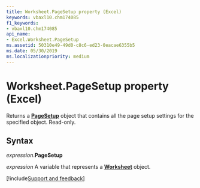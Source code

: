 ```yaml
---
title: Worksheet.PageSetup property (Excel)
keywords: vbaxl10.chm174085
f1_keywords:
- vbaxl10.chm174085
api_name:
- Excel.Worksheet.PageSetup
ms.assetid: 50310e49-49d0-c8c6-ed23-0eacae6355b5
ms.date: 05/30/2019
ms.localizationpriority: medium
---
```



# Worksheet.PageSetup property (Excel)

Returns a **[PageSetup](Excel.PageSetup.md)** object that contains all the page setup settings for the specified object. Read-only.


## Syntax

_expression_.**PageSetup**

_expression_ A variable that represents a **[Worksheet](Excel.Worksheet.md)** object.




[!include[Support and feedback](~/includes/feedback-boilerplate.md)]